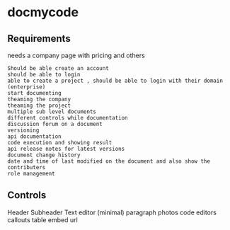 # docmycode
Requirements
-----------------------------
needs a company page with pricing and others

    Should be able create an account
    should be able to login
    able to create a project , should be able to login with their domain  (enterprise)    
    start documenting
    theaming the company
    theaming the project
    multiple sub level documents
    different controls while documentation
    discussion forum on a document
    versioning
    api documentation
    code execution and showing result
    api release notes for latest versions
    document change history
    date and time of last modified on the document and also show the contributers
    role management

Controls
-------------------
Header
Subheader
Text editor (minimal)
paragraph
photos
code editors
callouts
table
embed url
